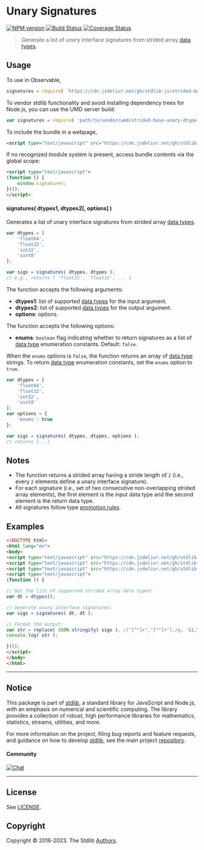 <!--

@license Apache-2.0

Copyright (c) 2022 The Stdlib Authors.

Licensed under the Apache License, Version 2.0 (the "License");
you may not use this file except in compliance with the License.
You may obtain a copy of the License at

   http://www.apache.org/licenses/LICENSE-2.0

Unless required by applicable law or agreed to in writing, software
distributed under the License is distributed on an "AS IS" BASIS,
WITHOUT WARRANTIES OR CONDITIONS OF ANY KIND, either express or implied.
See the License for the specific language governing permissions and
limitations under the License.

-->

# Unary Signatures

[![NPM version][npm-image]][npm-url] [![Build Status][test-image]][test-url] [![Coverage Status][coverage-image]][coverage-url] <!-- [![dependencies][dependencies-image]][dependencies-url] -->

> Generate a list of unary interface signatures from strided array [data types][@stdlib/strided/dtypes].

<!-- Section to include introductory text. Make sure to keep an empty line after the intro `section` element and another before the `/section` close. -->

<section class="intro">

</section>

<!-- /.intro -->

<!-- Package usage documentation. -->



<section class="usage">

## Usage

To use in Observable,

```javascript
signatures = require( 'https://cdn.jsdelivr.net/gh/stdlib-js/strided-base-unary-dtype-signatures@umd/browser.js' )
```

To vendor stdlib functionality and avoid installing dependency trees for Node.js, you can use the UMD server build:

```javascript
var signatures = require( 'path/to/vendor/umd/strided-base-unary-dtype-signatures/index.js' )
```

To include the bundle in a webpage,

```html
<script type="text/javascript" src="https://cdn.jsdelivr.net/gh/stdlib-js/strided-base-unary-dtype-signatures@umd/browser.js"></script>
```

If no recognized module system is present, access bundle contents via the global scope:

```html
<script type="text/javascript">
(function () {
    window.signatures;
})();
</script>
```

#### signatures( dtypes1, dtypes2\[, options] )

Generates a list of unary interface signatures from strided array [data types][@stdlib/strided/dtypes].

```javascript
var dtypes = [
    'float64',
    'float32',
    'int32',
    'uint8'
];

var sigs = signatures( dtypes, dtypes );
// e.g., returns [ 'float32', 'float32', ... ]
```

The function accepts the following arguments:

-   **dtypes1**: list of supported [data types][@stdlib/strided/dtypes] for the input argument.
-   **dtypes2**: list of supported [data types][@stdlib/strided/dtypes] for the output argument.
-   **options**: options.

The function accepts the following options:

-   **enums**: `boolean` flag indicating whether to return signatures as a list of [data type][@stdlib/strided/dtypes] enumeration constants. Default: `false`.

When the `enums` options is `false`, the function returns an array of [data type][@stdlib/strided/dtypes] strings. To return [data type][@stdlib/strided/dtypes] enumeration constants, set the `enums` option to `true`.

```javascript
var dtypes = [
    'float64',
    'float32',
    'int32',
    'uint8'
];
var options = {
    'enums': true
};

var sigs = signatures( dtypes, dtypes, options );
// returns [...]
```

</section>

<!-- /.usage -->

<!-- Package usage notes. Make sure to keep an empty line after the `section` element and another before the `/section` close. -->

<section class="notes">

## Notes

-   The function returns a strided array having a stride length of `2` (i.e., every `2` elements define a unary interface signature).
-   For each signature (i.e., set of two consecutive non-overlapping strided array elements), the first element is the input data type and the second element is the return data type.
-   All signatures follow type [promotion rules][@stdlib/ndarray/promotion-rules].

</section>

<!-- /.notes -->

<!-- Package usage examples. -->

<section class="examples">

## Examples

<!-- eslint no-undef: "error" -->

```html
<!DOCTYPE html>
<html lang="en">
<body>
<script type="text/javascript" src="https://cdn.jsdelivr.net/gh/stdlib-js/strided-dtypes@umd/browser.js"></script>
<script type="text/javascript" src="https://cdn.jsdelivr.net/gh/stdlib-js/string-replace@umd/browser.js"></script>
<script type="text/javascript" src="https://cdn.jsdelivr.net/gh/stdlib-js/strided-base-unary-dtype-signatures@umd/browser.js"></script>
<script type="text/javascript">
(function () {

// Get the list of supported strided array data types:
var dt = dtypes();

// Generate unary interface signatures:
var sigs = signatures( dt, dt );

// Format the output:
var str = replace( JSON.stringify( sigs ), /("[^"]+","[^"]+"),/g, '$1,\n' );
console.log( str );

})();
</script>
</body>
</html>
```

</section>

<!-- /.examples -->

<!-- Section to include cited references. If references are included, add a horizontal rule *before* the section. Make sure to keep an empty line after the `section` element and another before the `/section` close. -->

<section class="references">

</section>

<!-- /.references -->

<!-- Section for related `stdlib` packages. Do not manually edit this section, as it is automatically populated. -->

<section class="related">

</section>

<!-- /.related -->

<!-- Section for all links. Make sure to keep an empty line after the `section` element and another before the `/section` close. -->


<section class="main-repo" >

* * *

## Notice

This package is part of [stdlib][stdlib], a standard library for JavaScript and Node.js, with an emphasis on numerical and scientific computing. The library provides a collection of robust, high performance libraries for mathematics, statistics, streams, utilities, and more.

For more information on the project, filing bug reports and feature requests, and guidance on how to develop [stdlib][stdlib], see the main project [repository][stdlib].

#### Community

[![Chat][chat-image]][chat-url]

---

## License

See [LICENSE][stdlib-license].


## Copyright

Copyright &copy; 2016-2023. The Stdlib [Authors][stdlib-authors].

</section>

<!-- /.stdlib -->

<!-- Section for all links. Make sure to keep an empty line after the `section` element and another before the `/section` close. -->

<section class="links">

[npm-image]: http://img.shields.io/npm/v/@stdlib/strided-base-unary-dtype-signatures.svg
[npm-url]: https://npmjs.org/package/@stdlib/strided-base-unary-dtype-signatures

[test-image]: https://github.com/stdlib-js/strided-base-unary-dtype-signatures/actions/workflows/test.yml/badge.svg?branch=main
[test-url]: https://github.com/stdlib-js/strided-base-unary-dtype-signatures/actions/workflows/test.yml?query=branch:main

[coverage-image]: https://img.shields.io/codecov/c/github/stdlib-js/strided-base-unary-dtype-signatures/main.svg
[coverage-url]: https://codecov.io/github/stdlib-js/strided-base-unary-dtype-signatures?branch=main

<!--

[dependencies-image]: https://img.shields.io/david/stdlib-js/strided-base-unary-dtype-signatures.svg
[dependencies-url]: https://david-dm.org/stdlib-js/strided-base-unary-dtype-signatures/main

-->

[chat-image]: https://img.shields.io/gitter/room/stdlib-js/stdlib.svg
[chat-url]: https://gitter.im/stdlib-js/stdlib/

[stdlib]: https://github.com/stdlib-js/stdlib

[stdlib-authors]: https://github.com/stdlib-js/stdlib/graphs/contributors

[umd]: https://github.com/umdjs/umd
[es-module]: https://developer.mozilla.org/en-US/docs/Web/JavaScript/Guide/Modules

[deno-url]: https://github.com/stdlib-js/strided-base-unary-dtype-signatures/tree/deno
[umd-url]: https://github.com/stdlib-js/strided-base-unary-dtype-signatures/tree/umd
[esm-url]: https://github.com/stdlib-js/strided-base-unary-dtype-signatures/tree/esm
[branches-url]: https://github.com/stdlib-js/strided-base-unary-dtype-signatures/blob/main/branches.md

[stdlib-license]: https://raw.githubusercontent.com/stdlib-js/strided-base-unary-dtype-signatures/main/LICENSE

[@stdlib/strided/dtypes]: https://github.com/stdlib-js/stdlib/tree/umd

[@stdlib/ndarray/promotion-rules]: https://github.com/stdlib-js/stdlib/tree/umd

</section>

<!-- /.links -->
